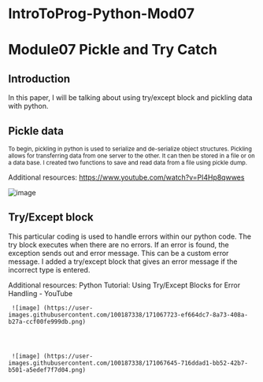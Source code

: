 # IntroToProg-Python-Mod07

# Module07 Pickle and Try Catch

## Introduction
   In this paper, I will be talking about  using try/except block and pickling data with python.
   
## Pickle data 

<sub> To begin, pickling in python is used to serialize and de-serialize object structures. Pickling allows for transferring data from one server to the other. It can then be stored in a file or on a data base. I created two functions to save and read data from a file using pickle dump. 
  
Additional resources: https://www.youtube.com/watch?v=Pl4Hp8qwwes
  
  ![image](https://user-images.githubusercontent.com/100187338/171067437-8399c527-0f4c-4066-acdc-acb70612c54f.png)
  
 ## Try/Except block
  
 
This particular coding is used to handle errors within our python code. The try block executes when there are no errors. If an error is found, the exception sends   out and error message. This can be a custom error message. I added a try/except block that gives an error message if the incorrect type is entered.
 
  
Additional resources: Python Tutorial: Using Try/Except Blocks for Error Handling - YouTube
       

     ![image] (https://user-images.githubusercontent.com/100187338/171067723-ef664dc7-8a73-408a-b27a-ccf00fe999db.png)

   

     
     ![image] (https://user-images.githubusercontent.com/100187338/171067645-716ddad1-bb52-42b7-b501-a5edef7f7d04.png)



